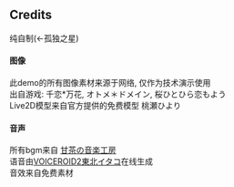 ## Credits

纯自制(<-孤独之星)

#### 图像
此demo的所有图像素材来源于网络, 仅作为技术演示使用  
出自游戏: 千恋*万花, オトメ＊ドメイン, 桜ひとひら恋もよう  
Live2D模型来自官方提供的免费模型 桃瀬ひより

#### 音声
所有bgm来自 [甘茶の音楽工房](https://amachamusic.chagasi.com/)  
语音由[VOICEROID2東北イタコ](https://www.ah-soft.com/voiceroid/itako/)在线生成  
音效来自免费素材




